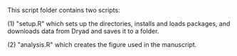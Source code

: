 This script folder contains two scripts: 

  (1) "setup.R" which sets up the directories, installs and loads packages, and 
  downloads data from Dryad and saves it to a folder.
  
  (2) "analysis.R" which creates the figure used in the manuscript.